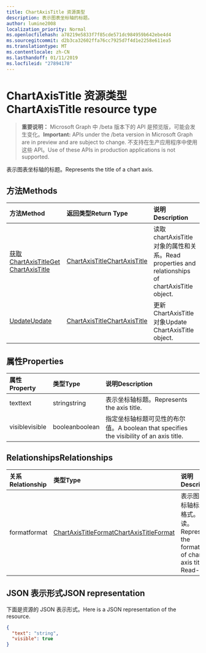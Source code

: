 ```yaml
---
title: ChartAxisTitle 资源类型
description: 表示图表坐标轴的标题。
author: lumine2008
localization_priority: Normal
ms.openlocfilehash: a78219e5833f7f85cde571dc984959b642ebe4d4
ms.sourcegitcommit: d2b3ca32602ffa76cc7925d7f4d1e2258e611ea5
ms.translationtype: MT
ms.contentlocale: zh-CN
ms.lasthandoff: 01/11/2019
ms.locfileid: "27894178"
---
```

# <a name="chartaxistitle-resource-type"></a><span data-ttu-id="7f271-103">ChartAxisTitle 资源类型</span><span class="sxs-lookup"><span data-stu-id="7f271-103">ChartAxisTitle resource type</span></span>

> <span data-ttu-id="7f271-104">**重要说明：** Microsoft Graph 中 /beta 版本下的 API 是预览版，可能会发生变化。</span><span class="sxs-lookup"><span data-stu-id="7f271-104">**Important:** APIs under the /beta version in Microsoft Graph are in preview and are subject to change.</span></span> <span data-ttu-id="7f271-105">不支持在生产应用程序中使用这些 API。</span><span class="sxs-lookup"><span data-stu-id="7f271-105">Use of these APIs in production applications is not supported.</span></span>

<span data-ttu-id="7f271-106">表示图表坐标轴的标题。</span><span class="sxs-lookup"><span data-stu-id="7f271-106">Represents the title of a chart axis.</span></span>


## <a name="methods"></a><span data-ttu-id="7f271-107">方法</span><span class="sxs-lookup"><span data-stu-id="7f271-107">Methods</span></span>

| <span data-ttu-id="7f271-108">方法</span><span class="sxs-lookup"><span data-stu-id="7f271-108">Method</span></span>           | <span data-ttu-id="7f271-109">返回类型</span><span class="sxs-lookup"><span data-stu-id="7f271-109">Return Type</span></span>    |<span data-ttu-id="7f271-110">说明</span><span class="sxs-lookup"><span data-stu-id="7f271-110">Description</span></span>|
|:---------------|:--------|:----------|
|[<span data-ttu-id="7f271-111">获取 ChartAxisTitle</span><span class="sxs-lookup"><span data-stu-id="7f271-111">Get ChartAxisTitle</span></span>](../api/chartaxistitle-get.md) | [<span data-ttu-id="7f271-112">ChartAxisTitle</span><span class="sxs-lookup"><span data-stu-id="7f271-112">ChartAxisTitle</span></span>](chartaxistitle.md) |<span data-ttu-id="7f271-113">读取 chartAxisTitle 对象的属性和关系。</span><span class="sxs-lookup"><span data-stu-id="7f271-113">Read properties and relationships of chartAxisTitle object.</span></span>|
|[<span data-ttu-id="7f271-114">Update</span><span class="sxs-lookup"><span data-stu-id="7f271-114">Update</span></span>](../api/chartaxistitle-update.md) | [<span data-ttu-id="7f271-115">ChartAxisTitle</span><span class="sxs-lookup"><span data-stu-id="7f271-115">ChartAxisTitle</span></span>](chartaxistitle.md)    |<span data-ttu-id="7f271-116">更新 ChartAxisTitle 对象</span><span class="sxs-lookup"><span data-stu-id="7f271-116">Update ChartAxisTitle object.</span></span> |

## <a name="properties"></a><span data-ttu-id="7f271-117">属性</span><span class="sxs-lookup"><span data-stu-id="7f271-117">Properties</span></span>
| <span data-ttu-id="7f271-118">属性</span><span class="sxs-lookup"><span data-stu-id="7f271-118">Property</span></span>     | <span data-ttu-id="7f271-119">类型</span><span class="sxs-lookup"><span data-stu-id="7f271-119">Type</span></span>   |<span data-ttu-id="7f271-120">说明</span><span class="sxs-lookup"><span data-stu-id="7f271-120">Description</span></span>|
|:---------------|:--------|:----------|
|<span data-ttu-id="7f271-121">text</span><span class="sxs-lookup"><span data-stu-id="7f271-121">text</span></span>|<span data-ttu-id="7f271-122">string</span><span class="sxs-lookup"><span data-stu-id="7f271-122">string</span></span>|<span data-ttu-id="7f271-123">表示坐标轴标题。</span><span class="sxs-lookup"><span data-stu-id="7f271-123">Represents the axis title.</span></span>|
|<span data-ttu-id="7f271-124">visible</span><span class="sxs-lookup"><span data-stu-id="7f271-124">visible</span></span>|<span data-ttu-id="7f271-125">boolean</span><span class="sxs-lookup"><span data-stu-id="7f271-125">boolean</span></span>|<span data-ttu-id="7f271-126">指定坐标轴标题可见性的布尔值。</span><span class="sxs-lookup"><span data-stu-id="7f271-126">A boolean that specifies the visibility of an axis title.</span></span>|

## <a name="relationships"></a><span data-ttu-id="7f271-127">Relationships</span><span class="sxs-lookup"><span data-stu-id="7f271-127">Relationships</span></span>
| <span data-ttu-id="7f271-128">关系</span><span class="sxs-lookup"><span data-stu-id="7f271-128">Relationship</span></span> | <span data-ttu-id="7f271-129">类型</span><span class="sxs-lookup"><span data-stu-id="7f271-129">Type</span></span>   |<span data-ttu-id="7f271-130">说明</span><span class="sxs-lookup"><span data-stu-id="7f271-130">Description</span></span>|
|:---------------|:--------|:----------|
|<span data-ttu-id="7f271-131">format</span><span class="sxs-lookup"><span data-stu-id="7f271-131">format</span></span>|[<span data-ttu-id="7f271-132">ChartAxisTitleFormat</span><span class="sxs-lookup"><span data-stu-id="7f271-132">ChartAxisTitleFormat</span></span>](chartaxistitleformat.md)|<span data-ttu-id="7f271-p102">表示图表坐标轴标题的格式。只读。</span><span class="sxs-lookup"><span data-stu-id="7f271-p102">Represents the formatting of chart axis title. Read-only.</span></span>|

## <a name="json-representation"></a><span data-ttu-id="7f271-135">JSON 表示形式</span><span class="sxs-lookup"><span data-stu-id="7f271-135">JSON representation</span></span>

<span data-ttu-id="7f271-136">下面是资源的 JSON 表示形式。</span><span class="sxs-lookup"><span data-stu-id="7f271-136">Here is a JSON representation of the resource.</span></span>

<!-- {
  "blockType": "resource",
  "optionalProperties": [

  ],
  "@odata.type": "microsoft.graph.chartAxisTitle"
}-->

```json
{
  "text": "string",
  "visible": true
}

```

<!-- uuid: 8fcb5dbc-d5aa-4681-8e31-b001d5168d79
2015-10-25 14:57:30 UTC -->
<!-- {
  "type": "#page.annotation",
  "description": "ChartAxisTitle resource",
  "keywords": "",
  "section": "documentation",
  "tocPath": ""
}-->
